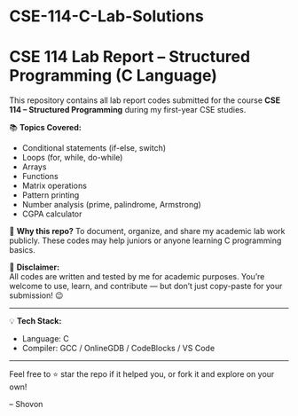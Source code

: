 # CSE-114-C-Lab-Solutions

# CSE 114 Lab Report – Structured Programming (C Language)

This repository contains all lab report codes submitted for the course **CSE 114 – Structured Programming** during my first-year CSE studies.

📚 **Topics Covered:**
- Conditional statements (if-else, switch)
- Loops (for, while, do-while)
- Arrays
- Functions
- Matrix operations
- Pattern printing
- Number analysis (prime, palindrome, Armstrong)
- CGPA calculator

📌 **Why this repo?**
To document, organize, and share my academic lab work publicly. These codes may help juniors or anyone learning C programming basics.

📎 **Disclaimer:**  
All codes are written and tested by me for academic purposes. You’re welcome to use, learn, and contribute — but don’t just copy-paste for your submission! 😉

---

💡 **Tech Stack:**
- Language: C
- Compiler: GCC / OnlineGDB / CodeBlocks / VS Code

---

Feel free to ⭐ star the repo if it helped you, or fork it and explore on your own!

– Shovon
```


